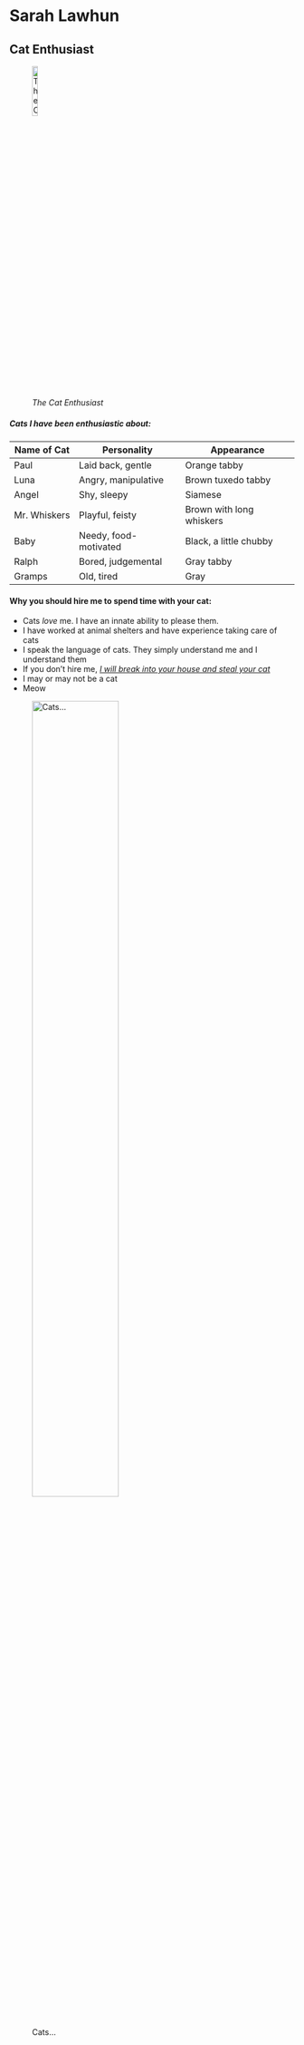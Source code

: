 Sarah Lawhun
================

## Cat Enthusiast

<figure>
<img
src="C:\Users\sarah\Pictures\DNRE%20Orientation%20Pics\Tumblr_l_1218567202097287.jpg"
style="width:15.0%" alt="The Cat Enthusiast" />
<figcaption aria-hidden="true"><em>The Cat Enthusiast</em></figcaption>
</figure>

##### **Cats I have been enthusiastic about**:

| Name of Cat  | Personality           | Appearance               |
|--------------|-----------------------|--------------------------|
| Paul         | Laid back, gentle     | Orange tabby             |
| Luna         | Angry, manipulative   | Brown tuxedo tabby       |
| Angel        | Shy, sleepy           | Siamese                  |
| Mr. Whiskers | Playful, feisty       | Brown with long whiskers |
| Baby         | Needy, food-motivated | Black, a little chubby   |
| Ralph        | Bored, judgemental    | Gray tabby               |
| Gramps       | Old, tired            | Gray                     |

#### **Why you should hire me to spend time with your cat:**

- Cats *love* me. I have an innate ability to please them.
- I have worked at animal shelters and have experience taking care of
  cats
- I speak the language of cats. They simply understand me and I
  understand them
- If you don’t hire me, <ins> *I will break into your house and steal
  your cat* <ins>
- I may or may not be a cat
- Meow

<figure>
<img
src="https://thebiologist.rsb.org.uk/images/biologist/Cats_genetics.jpg"
style="width:60.0%" alt="Cats…" />
<figcaption aria-hidden="true">Cats…</figcaption>
</figure>

<br>

#### 
